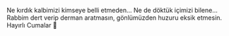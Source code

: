 Ne kırdık kalbimizi kimseye belli etmeden... Ne de döktük içimizi bilene... Rabbim dert verip derman aratmasın, gönlümüzden huzuru eksik etmesin. Hayırlı Cumalar 🌿
